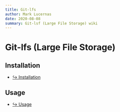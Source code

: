 ```yaml
---
title: Git-lfs
author: Mark Lucernas
date: 2020-08-08
summary: Git-lsf (Large File Storage) wiki
---
```



# Git-lfs (Large File Storage)

## Installation

- [↪ Installation](installation)

## Usage

- [↪ Usage](usage)

